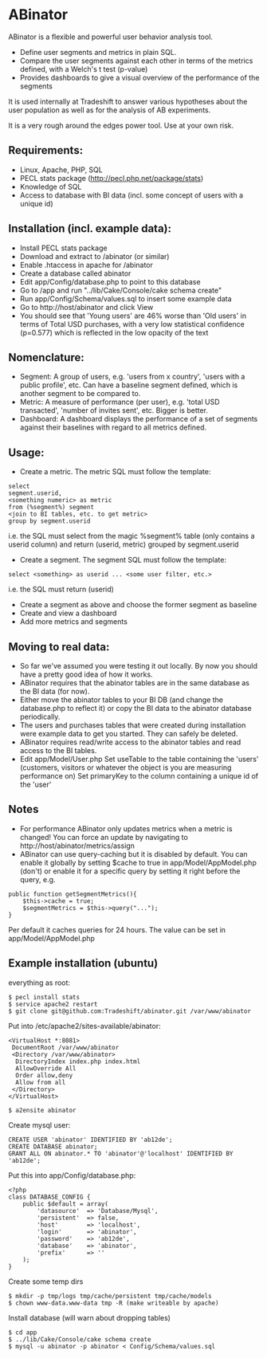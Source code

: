 ABinator
=======

ABinator is a flexible and powerful user behavior analysis tool.

* Define user segments and metrics in plain SQL.
* Compare the user segments against each other in terms of the metrics defined, with a Welch's t test (p-value)
* Provides dashboards to give a visual overview of the performance of the segments

It is used internally at Tradeshift to answer various hypotheses about the user population as well as for the analysis of AB experiments.

It is a very rough around the edges power tool. Use at your own risk.

## Requirements:

* Linux, Apache, PHP, SQL
* PECL stats package (http://pecl.php.net/package/stats)
* Knowledge of SQL
* Access to database with BI data (incl. some concept of users with a unique id)

## Installation (incl. example data):

* Install PECL stats package
* Download and extract to <webroot>/abinator (or similar)
* Enable .htaccess in apache for <webroot>/abinator
* Create a database called abinator
* Edit app/Config/database.php to point to this database
* Go to <webroot>/app and run  "../lib/Cake/Console/cake schema create"
* Run app/Config/Schema/values.sql to insert some example data
* Go to http://host/abinator and click View
* You should see that 'Young users' are 46% worse than 'Old users' in terms of Total USD purchases, with a very low statistical confidence (p=0.577) which is reflected in the low opacity of the text

## Nomenclature:

* Segment: A group of users, e.g. 'users from x country', 'users with a public profile', etc. Can have a baseline segment defined, which is another segment to be compared to.
* Metric: A measure of performance (per user), e.g. 'total USD transacted', 'number of invites sent', etc. Bigger is better.
* Dashboard: A dashboard displays the performance of a set of segments against their baselines with regard to all metrics defined.

## Usage:

* Create a metric. The metric SQL must follow the template:

```
select
segment.userid,
<something numeric> as metric
from (%segment%) segment
<join to BI tables, etc. to get metric>
group by segment.userid
```

i.e. the SQL must select from the magic %segment% table (only contains a userid column) and return (userid, metric) grouped by segment.userid

* Create a segment. The segment SQL must follow the template:

```
select <something> as userid ... <some user filter, etc.>
```

i.e. the SQL must return (userid)

* Create a segment as above and choose the former segment as baseline
* Create and view a dashboard
* Add more metrics and segments

## Moving to real data:

* So far we've assumed you were testing it out locally. By now you should have a pretty good idea of how it works.
* ABinator requires that the abinator tables are in the same database as the BI data (for now).
* Either move the abinator tables to your BI DB (and change the database.php to reflect it) or copy the BI data to the abinator database periodically.
* The users and purchases tables that were created during installation were example data to get you started. They can safely be deleted.
* ABinator requires read/write access to the abinator tables and read access to the BI tables.
* Edit app/Model/User.php
Set useTable to the table containing the 'users' (customers, visitors or whatever the object is you are measuring performance on)
Set primaryKey to the column containing a unique id of the 'user'

## Notes

* For performance ABinator only updates metrics when a metric is changed! You can force an update by navigating to http://host/abinator/metrics/assign
* ABinator can use query-caching but it is disabled by default. You can enable it globally by setting $cache to true in app/Model/AppModel.php (don't) or enable it for a specific query by setting it right before the query, e.g.

```
public function getSegmentMetrics(){
    $this->cache = true;
    $segmentMetrics = $this->query("...");
}
```

Per default it caches queries for 24 hours. The value can be set in app/Model/AppModel.php

## Example installation (ubuntu)

everything as root:

```
$ pecl install stats
$ service apache2 restart
$ git clone git@github.com:Tradeshift/abinator.git /var/www/abinator
```

Put into /etc/apache2/sites-available/abinator:

```
<VirtualHost *:8081>
 DocumentRoot /var/www/abinator
 <Directory /var/www/abinator>
  DirectoryIndex index.php index.html
  AllowOverride All
  Order allow,deny
  Allow from all
 </Directory>
</VirtualHost>
```

```
$ a2ensite abinator
```

Create mysql user:

```
CREATE USER 'abinator' IDENTIFIED BY 'ab12de';
CREATE DATABASE abinator;
GRANT ALL ON abinator.* TO 'abinator'@'localhost' IDENTIFIED BY 'ab12de';
```

Put this into app/Config/database.php:

```
<?php
class DATABASE_CONFIG {
    public $default = array(
        'datasource'  => 'Database/Mysql',
        'persistent'  => false,
        'host'        => 'localhost',
        'login'       => 'abinator',
        'password'    => 'ab12de',
        'database'    => 'abinator',
        'prefix'      => ''
    );
}
```

Create some temp dirs

```
$ mkdir -p tmp/logs tmp/cache/persistent tmp/cache/models
$ chown www-data.www-data tmp -R (make writeable by apache)
```

Install database (will warn about dropping tables)

```
$ cd app
$ ../lib/Cake/Console/cake schema create 
$ mysql -u abinator -p abinator < Config/Schema/values.sql
```
